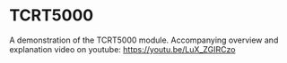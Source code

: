 # TCRT5000
A demonstration of the TCRT5000 module.
Accompanying overview and explanation video on youtube: https://youtu.be/LuX_ZGIRCzo
